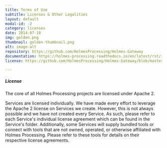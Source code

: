 ```yaml
---
title: Terms of Use
subtitle: Licenses & Other Legalities 
layout: default
modal-id: -2
category: licenses
date: 2014-07-18
img: golden.png
thumbnail: golden-thumbnail.png
alt: image-alt
repository: https://github.com/HolmesProcessing/Holmes-Gateway
documentation: https://holmes-processing.readthedocs.io/en/latest/rst/installation/index.html
license: https://github.com/HolmesProcessing/Holmes-Gateway/blob/master/LICENSE

---
```


##### License 
The core of all Holmes Processing projects are licensed under Apache 2. 

Services are licensed individually. We have made every effort to leverage the Apache 2 license on Services we create. However, this is not always possible and we have not created every Service. As such, please refer to each Service's individual license agreement which can be found in the Service's folder. Additionally, some Services will supply bundled tools or connect with tools that are not owned, operated, or otherwise affiliated with Holmes Processing. Please refer to these tools for details on their respective license agreements.
